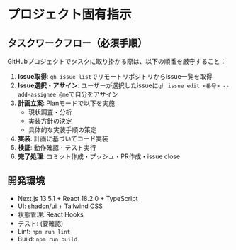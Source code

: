# プロジェクト固有指示

## タスクワークフロー（必須手順）

GitHubプロジェクトでタスクに取り掛かる際は、以下の順番を厳守すること：

1. **Issue取得**: `gh issue list`でリモートリポジトリからissue一覧を取得
2. **Issue選択・アサイン**: ユーザーが選択したissueに`gh issue edit <番号> --add-assignee @me`で自分をアサイン
3. **計画立案**: Planモードで以下を実施
   - 現状調査・分析
   - 実装方針の決定
   - 具体的な実装手順の策定
4. **実装**: 計画に基づいてコード実装
5. **検証**: 動作確認・テスト実行
6. **完了処理**: コミット作成・プッシュ・PR作成・issue close

## 開発環境

- Next.js 13.5.1 + React 18.2.0 + TypeScript
- UI: shadcn/ui + Tailwind CSS
- 状態管理: React Hooks
- テスト: (要確認)
- Lint: `npm run lint`
- Build: `npm run build`
